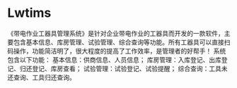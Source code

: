 # Lwtims
 《带电作业工器具管理系统》是针对企业带电作业的工器具而开发的一款软件，主要包含基本信息、库房管理、试验管理、综合查询等功能。所有工器具可以直接扫码操作，功能简洁明了，很大程度的提高了工作效率，是管理者的好帮手！ 系统包含以下功能： 基本信息：供商信息、人员信息； 库房管理：入库登记、出库登记、归还登记、库房查看； 试验管理：试验登记、试验提醒； 综合查询：工具未还查询、工具归还查询。
